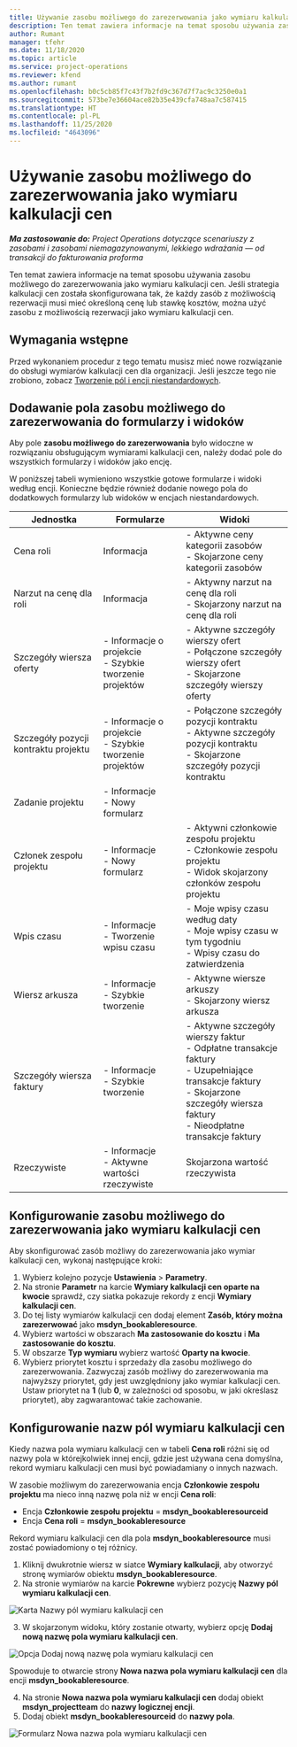 ```yaml
---
title: Używanie zasobu możliwego do zarezerwowania jako wymiaru kalkulacji cen
description: Ten temat zawiera informacje na temat sposobu używania zasobu możliwego do zarezerwowania jako wymiaru kalkulacji cen.
author: Rumant
manager: tfehr
ms.date: 11/18/2020
ms.topic: article
ms.service: project-operations
ms.reviewer: kfend
ms.author: rumant
ms.openlocfilehash: b0c5cb85f7c43f7b2fd9c367d7f7ac9c3250e0a1
ms.sourcegitcommit: 573be7e36604ace82b35e439cfa748aa7c587415
ms.translationtype: HT
ms.contentlocale: pl-PL
ms.lasthandoff: 11/25/2020
ms.locfileid: "4643096"
---
```

# <a name="use-a-bookable-resource-as-a-pricing-dimension"></a>Używanie zasobu możliwego do zarezerwowania jako wymiaru kalkulacji cen

 _**Ma zastosowanie do:** Project Operations dotyczące scenariuszy z zasobami i zasobami niemagazynowanymi, lekkiego wdrażania — od transakcji do fakturowania proforma_ 

Ten temat zawiera informacje na temat sposobu używania zasobu możliwego do zarezerwowania jako wymiaru kalkulacji cen. Jeśli strategia kalkulacji cen została skonfigurowana tak, że każdy zasób z możliwością rezerwacji musi mieć określoną cenę lub stawkę kosztów, można użyć zasobu z możliwością rezerwacji jako wymiaru kalkulacji cen.

## <a name="prerequisites"></a>Wymagania wstępne
Przed wykonaniem procedur z tego tematu musisz mieć nowe rozwiązanie do obsługi wymiarów kalkulacji cen dla organizacji. Jeśli jeszcze tego nie zrobiono, zobacz [Tworzenie pól i encji niestandardowych](../pricing-costing/create-custom-fields-entities-pricing-dimensions.md).

## <a name="add-the-bookable-resource-field-to-forms-and-views"></a>Dodawanie pola zasobu możliwego do zarezerwowania do formularzy i widoków
Aby pole **zasobu możliwego do zarezerwowania** było widoczne w rozwiązaniu obsługującym wymiarami kalkulacji cen, należy dodać pole do wszystkich formularzy i widoków jako encję.

W poniższej tabeli wymieniono wszystkie gotowe formularze i widoki według encji. Konieczne będzie również dodanie nowego pola do dodatkowych formularzy lub widoków w encjach niestandardowych.

|   Jednostka        | Formularze   |Widoki        |
| ------------------------------|---------------------------------|----------------------------------|
|  Cena roli| Informacja | - Aktywne ceny kategorii zasobów<br> - Skojarzone ceny kategorii zasobów |
|  Narzut na cenę dla roli| Informacja| - Aktywny narzut na cenę dla roli<br>- Skojarzony narzut na cenę dla roli |
|  Szczegóły wiersza oferty| - Informacje o projekcie<br>- Szybkie tworzenie projektów| - Aktywne szczegóły wierszy ofert<br>- Połączone szczegóły wierszy ofert<br>- Skojarzone szczegóły wierszy oferty |
|  Szczegóły pozycji kontraktu projektu| - Informacje o projekcie<br>- Szybkie tworzenie projektów| - Połączone szczegóły pozycji kontraktu<br>- Aktywne szczegóły pozycji kontraktu<br>- Skojarzone szczegóły pozycji kontraktu |
|  Zadanie projektu| - Informacje<br>- Nowy formularz| &nbsp; |
|  Członek zespołu projektu| - Informacje<br>- Nowy formularz| - Aktywni członkowie zespołu projektu<br>- Członkowie zespołu projektu<br>- Widok skojarzony członków zespołu projektu |
|  Wpis czasu| - Informacje<br>- Tworzenie wpisu czasu| - Moje wpisy czasu według daty<br>- Moje wpisy czasu w tym tygodniu<br>- Wpisy czasu do zatwierdzenia|
|  Wiersz arkusza| - Informacje<br>- Szybkie tworzenie| - Aktywne wiersze arkuszy<br>- Skojarzony wiersz arkusza |
|  Szczegóły wiersza faktury| - Informacje<br>- Szybkie tworzenie| - Aktywne szczegóły wierszy faktur<br>- Odpłatne transakcje faktury<br>- Uzupełniające transakcje faktury<br>- Skojarzone szczegóły wiersza faktury <br>- Nieodpłatne transakcje faktury|
|  Rzeczywiste| - Informacje<br>- Aktywne wartości rzeczywiste| Skojarzona wartość rzeczywista |

## <a name="set-up-a-bookable-resource-as-a-pricing-dimension"></a>Konfigurowanie zasobu możliwego do zarezerwowania jako wymiaru kalkulacji cen
Aby skonfigurować zasób możliwy do zarezerwowania jako wymiar kalkulacji cen, wykonaj następujące kroki:

1. Wybierz kolejno pozycje **Ustawienia** > **Parametry**. 
2. Na stronie **Parametr** na karcie **Wymiary kalkulacji cen oparte na kwocie** sprawdź, czy siatka pokazuje rekordy z encji **Wymiary kalkulacji cen**. 
2. Do tej listy wymiarów kalkulacji cen dodaj element **Zasób, który można zarezerwować** jako **msdyn_bookableresource**. 
3. Wybierz wartości w obszarach **Ma zastosowanie do kosztu** i **Ma zastosowanie do kosztu**.
4. W obszarze **Typ wymiaru** wybierz wartość **Oparty na kwocie**. 
5. Wybierz priorytet kosztu i sprzedaży dla zasobu możliwego do zarezerwowania. Zazwyczaj zasób możliwy do zarezerwowania ma najwyższy priorytet, gdy jest uwzględniony jako wymiar kalkulacji cen. Ustaw priorytet na **1** (lub **0**, w zależności od sposobu, w jaki określasz priorytet), aby zagwarantować takie zachowanie.

## <a name="set-up-pricing-dimension-field-names"></a>Konfigurowanie nazw pól wymiaru kalkulacji cen

Kiedy nazwa pola wymiaru kalkulacji cen w tabeli **Cena roli** różni się od nazwy pola w którejkolwiek innej encji, gdzie jest używana cena domyślna, rekord wymiaru kalkulacji cen musi być powiadamiany o innych nazwach.  

W zasobie możliwym do zarezerwowania encja **Członkowie zespołu projektu** ma nieco inną nazwę pola niż w encji **Cena roli**: 

 - Encja **Członkowie zespołu projektu** = **msdyn_bookableresourceid**
 - Encja **Cena roli** = **msdyn_bookableresource**

Rekord wymiaru kalkulacji cen dla pola **msdyn_bookableresource** musi zostać powiadomiony o tej różnicy.

1. Kliknij dwukrotnie wiersz w siatce **Wymiary kalkulacji**, aby otworzyć stronę wymiarów obiektu **msdyn_bookableresource**.
2. Na stronie wymiarów na karcie **Pokrewne** wybierz pozycję **Nazwy pól wymiaru kalkulacji cen**.

  ![Karta Nazwy pól wymiaru kalkulacji cen](media/PD-fieldname.png)

3. W skojarzonym widoku, który zostanie otwarty, wybierz opcję **Dodaj nową nazwę pola wymiaru kalkulacji cen**.

  ![Opcja Dodaj nową nazwę pola wymiaru kalkulacji cen](media/Add-NewPD-fieldname.png)

  Spowoduje to otwarcie strony **Nowa nazwa pola wymiaru kalkulacji cen** dla encji **msdyn_bookableresource**. 

4. Na stronie **Nowa nazwa pola wymiaru kalkulacji cen** dodaj obiekt **msdyn_projectteam** do **nazwy logicznej encji**.
5. Dodaj obiekt **msdyn_bookableresourceid** do **nazwy pola**.

 ![Formularz Nowa nazwa pola wymiaru kalkulacji cen](media/PD-fieldname-Added.png)
